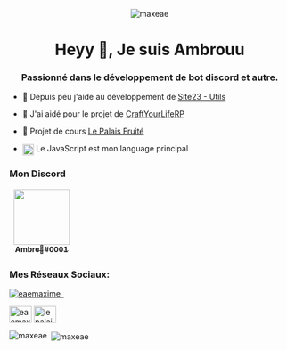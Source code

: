 <p align="center"> <img src="https://cdn.discordapp.com/attachments/983854913475989524/990752889502830612/unknown.png" alt="maxeae" /></a> </p>

<h1 align="center">Heyy 👋, Je suis Ambrouu</h1>
<h3 align="center">Passionné dans le développement de bot discord et autre.</h3>

- 🔭 Depuis peu j'aide au développement de [Site23 - Utils](https://site-23.fr)

- 🤝 J'ai aidé pour le projet de [CraftYourLifeRP](https://craftyourliferp.fr)

- 🍞 Projet de cours [Le Palais Fruité](https://lepalaisfruite.fr)

- <img align="center" src="https://cdn.discordapp.com/attachments/988193381308051596/990763838758600764/620827756653051914.webp" alt="eaemaxime_" height="20" width="20" /> Le JavaScript est mon language principal</a>

<h3 align="left">Mon Discord</h3>
<table>
 <thead>
     	<td align="center"><a href="https://github.com/MaxEAE"><img src="https://cdn.discordapp.com/avatars/420677579645779978/cc53501f34bedd273c00401c71b242df.png?size=1024" width="100px;" alt=""/><br /><sub><b>Ambre👑#0001</b></sub></a><br /></td>
  </thead>
</table>

<h3 align="left">Mes Réseaux Sociaux:</h3>
<p align="left"> <a href="https://twitter.com/eaemaxime_" target="blank"><img src="https://img.shields.io/twitter/follow/eaemaxime_?logo=twitter&style=for-the-badge" alt="eaemaxime_" /></a> </p>
<p align="left">
<a href="https://twitter.com/eaemaxime_" target="blank"><img align="center" src="https://raw.githubusercontent.com/rahuldkjain/github-profile-readme-generator/master/src/images/icons/Social/twitter.svg" alt="eaemaxime_" height="30" width="40" /></a>
<a href="https://instagram.com/lepalaisfruite_" target="blank"><img align="center" src="https://raw.githubusercontent.com/rahuldkjain/github-profile-readme-generator/master/src/images/icons/Social/instagram.svg" alt="lepalaisfruite_" height="30" width="40" /></a>
</p>

<p><img align="left" src="https://github-readme-stats.vercel.app/api/top-langs?username=maxeae&show_icons=true&locale=fr&layout=compact" alt="maxeae" /></p>

<p>&nbsp;<img align="center" src="https://github-readme-stats.vercel.app/api?username=maxeae&show_icons=true&locale=fr" alt="maxeae" /></p>


